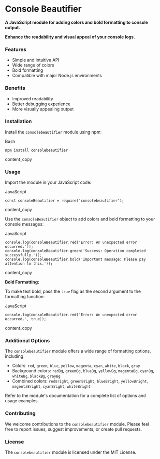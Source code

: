 # Console Beautifier

**A JavaScript module for adding colors and bold formatting to console output.**

**Enhance the readability and visual appeal of your console logs.**

### Features

*   Simple and intuitive API
*   Wide range of colors
*   Bold formatting
*   Compatible with major Node.js environments

### Benefits

*   Improved readability
*   Better debugging experience
*   More visually appealing output

### Installation

Install the `consolebeautifier` module using npm:

Bash

    npm install consolebeautifier
    

content\_copy

### Usage

Import the module in your JavaScript code:

JavaScript

    const consoleBeautifier = require('consolebeautifier');
    
content\_copy

Use the `consoleBeautifier` object to add colors and bold formatting to your console messages:

JavaScript

    console.log(consoleBeautifier.red('Error: An unexpected error occurred.'));
    console.log(consoleBeautifier.green('Success: Operation completed successfully.'));
    console.log(consoleBeautifier.bold('Important message: Please pay attention to this.'));


content\_copy

**Bold Formatting:**

To make text bold, pass the `true` flag as the second argument to the formatting function:

JavaScript

    console.log(consoleBeautifier.red('Error: An unexpected error occurred.', true));
    

content\_copy

### Additional Options

The `consolebeautifier` module offers a wide range of formatting options, including:

*   Colors: `red`, `green`, `blue`, `yellow`, `magenta`, `cyan`, `white`, `black`, `gray`
*   Background colors: `redBg`, `greenBg`, `blueBg`, `yellowBg`, `magentaBg`, `cyanBg`, `whiteBg`, `blackBg`, `grayBg`
*   Combined colors: `redBright`, `greenBright`, `blueBright`, `yellowBright`, `magentaBright`, `cyanBright`, `whiteBright`

Refer to the module's documentation for a complete list of options and usage examples.

### Contributing

We welcome contributions to the `consolebeautifier` module. Please feel free to report issues, suggest improvements, or create pull requests.

### License

The `consolebeautifier` module is licensed under the MIT License.
